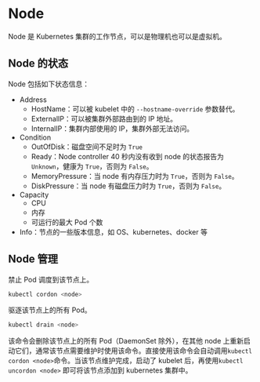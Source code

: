 # Node

Node 是 Kubernetes 集群的工作节点，可以是物理机也可以是虚拟机。

## Node 的状态

Node 包括如下状态信息：

- Address
  - HostName：可以被 kubelet 中的 `--hostname-override` 参数替代。
  - ExternalIP：可以被集群外部路由到的 IP 地址。
  - InternalIP：集群内部使用的 IP，集群外部无法访问。
- Condition
  - OutOfDisk：磁盘空间不足时为 `True`
  - Ready：Node controller 40 秒内没有收到 node 的状态报告为 `Unknown`，健康为 `True`，否则为 `False`。
  - MemoryPressure：当 node 有内存压力时为 `True`，否则为 `False`。
  - DiskPressure：当 node 有磁盘压力时为 `True`，否则为 `False`。
- Capacity
  - CPU
  - 内存
  - 可运行的最大 Pod 个数
- Info：节点的一些版本信息，如 OS、kubernetes、docker 等

## Node 管理

禁止 Pod 调度到该节点上。

```bash
kubectl cordon <node>
```

驱逐该节点上的所有 Pod。

```bash
kubectl drain <node>
```

该命令会删除该节点上的所有 Pod（DaemonSet 除外），在其他 node 上重新启动它们，通常该节点需要维护时使用该命令。直接使用该命令会自动调用`kubectl cordon <node>`命令。当该节点维护完成，启动了 kubelet 后，再使用`kubectl uncordon <node>` 即可将该节点添加到 kubernetes 集群中。